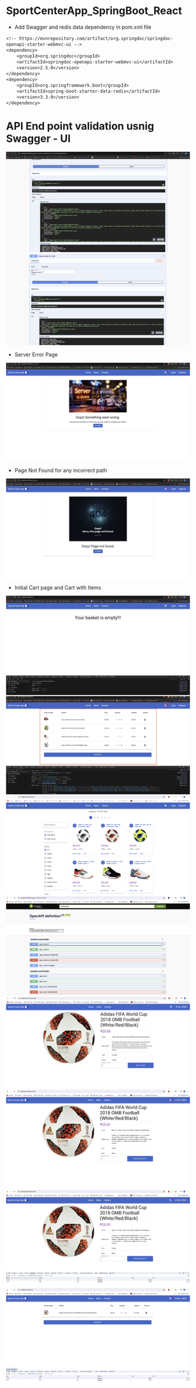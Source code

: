 # SportCenterApp_SpringBoot_React
* Add Swagger and redis data dependency in pom.xml file 
```
<!-- https://mvnrepository.com/artifact/org.springdoc/springdoc-openapi-starter-webmvc-ui -->
<dependency>
    <groupId>org.springdoc</groupId>
    <artifactId>springdoc-openapi-starter-webmvc-ui</artifactId>
    <version>2.5.0</version>
</dependency>
<dependency>
	<groupId>org.springframework.boot</groupId>
	<artifactId>spring-boot-starter-data-redis</artifactId>
	<version>3.3.0</version>
</dependency>
```

# API End point validation usnig Swagger - UI

<img src="./ss1.png" alt="swagger1" />
<img src="./ss2.png" alt="swagger2" />

* Server Error Page
<img src="./serverError.png" alt="serverError" />

* Page Not Found for any incorrect path
<img src="./pagNotFound.png" alt="pageNotFound" />

* Initial Cart page and Cart with Items
<img src="./cart0.png" alt="cart0" />

<img src="./cartItems.png" alt="Cart" />

<img src="./store1.png" alt="Store Page" />

<img src="./Swagger2.png" alt="Store Page" />
<img src="./UpdateCart1.png" alt="UpdateCart Page" />
<img src="./UpdateCart2.png" alt="UpdateCart Page" />
<img src="./UpdateCart3.png" alt="UpdateCart Page" />
<img src="./UpdateCart4.png" alt="UpdateCart Page" />

